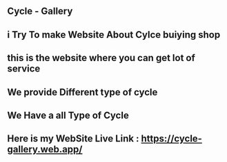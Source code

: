 ## Cycle - Gallery 

## i  Try To make Website About Cylce buiying shop 

## this is the website where you can get lot of service 

## We provide Different type of cycle 

## We Have a all Type of Cycle 

## Here is my WebSite Live Link : https://cycle-gallery.web.app/